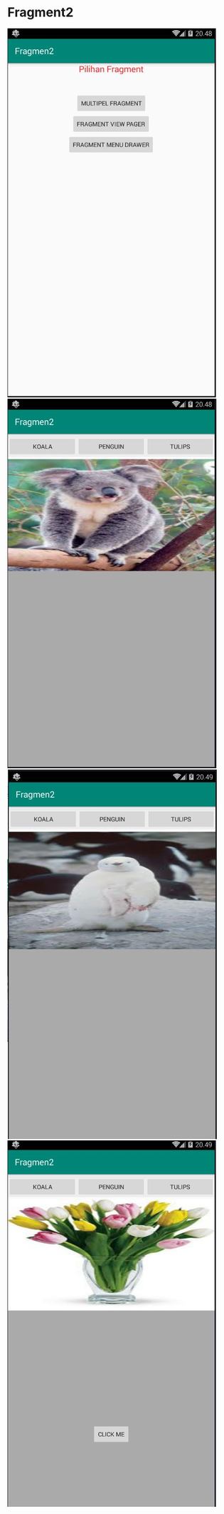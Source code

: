 # Fragment2
![alt text](https://github.com/Ikhwan19/Fragment2/blob/master/F2.1.JPG)<br>
![alt text](https://github.com/Ikhwan19/Fragment2/blob/master/F2.2.JPG)<br>
![alt text](https://github.com/Ikhwan19/Fragment2/blob/master/F2.3.JPG)<br>
![alt text](https://github.com/Ikhwan19/Fragment2/blob/master/F2.4.JPG)
